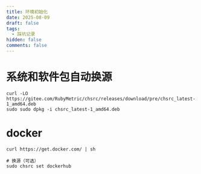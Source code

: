 ```yaml
---
title: 环境初始化
date: 2025-08-09
draft: false
tags:
  - 踩坑记录
hidden: false
comments: false
---
```


# 系统和软件包自动换源
```
curl -LO https://gitee.com/RubyMetric/chsrc/releases/download/pre/chsrc_latest-1_amd64.deb
sudo sudo dpkg -i chsrc_latest-1_amd64.deb
```

 
# docker
```
curl https://get.docker.com/ | sh

# 换源（可选）
sudo chsrc set dockerhub
```

